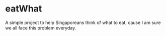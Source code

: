 # eatWhat

A simple project to help Singaporeans think of what to eat, cause I am sure we all face this problem everyday.
